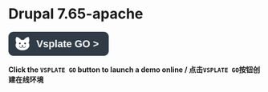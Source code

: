 # Drupal 7.65-apache

<a href="https://www.vsplate.com/?docker-compose=https://github.com/vsplate/dcenvs/drupal/7.65-apache"><img alt="VSPLATE GO" src="https://raw.githubusercontent.com/vsplate/images/master/vsgo_btn.png" width="200px"></a>

**Click the `VSPLATE GO` button to launch a demo online / 点击`VSPLATE GO`按钮创建在线环境**